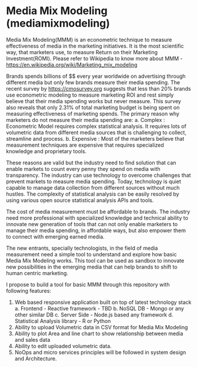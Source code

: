 # Media Mix Modeling (mediamixmodeling)

Media Mix Modeling(MMM) is an econometric technique to measure effectiveness of media in the marketing initiatives. It is the most scientific way, that marketers use, to measure Return on their Marketing Investment(ROMI). Please refer to Wikipedia to know more about MMM - https://en.wikipedia.org/wiki/Marketing_mix_modeling

Brands spends billions of $$ every year worldwide on advertising through different media but only few brands measure their media spending. The recent survey by https://cmosurvey.org suggests that less than 20% brands use econometric modeling to measure marketing ROI and rest simply believe that their media spending works but never measure. This survey also reveals that only 2.31% of total marketing budget is being spent on measuring effectiveness of marketing spends. The primary reason why marketers do not measure their media spending are:
a. Complex : Econometric Model requires complex statistical analysis. It requires lots of volumetric data from different media sources that is challenging to collect, streamline and process.
b. Expensive : Most of the marketers believe that measurement techniques are expensive that requires specialized knowledge and proprietary tools.

These reasons are valid but the industry need to find solution that can enable markets to count every penny they spend on media with transparency. The industry can use technology to overcome challenges that prevent markets to measure media spending. Today, technology is quiet capable to manage data collection from different sources without much hustles. The complexity of statistical analysis can be easily resolved by using various open source statistical analysis APIs and tools. 

The cost of media measurement must be affordable to brands. The industry need more professional with specialized knowledge and technical ability to innovate new generation of tools that can not only enable marketers to manage their media spending, in affordable ways, but also empower them to connect with emerging earned media.

The new entrants, specially technologists, in the field of media measurement need a simple tool to understand and explore how basic Media Mix Modeling works. This tool can be used as sandbox to innovate new possibilities in the emerging media that can help brands to shift to human centric marketing.

I propose to build a tool for basic MMM through this repository with following features:
1. Web based responsive application built on top of latest technology stack
  a. Frontend - Reactive framework - TBD
  b. NoSQL DB - Mongo or any other similar DB
  c. Server Side - Node.js based any framework
  d. Statistical Analysis library - R or Python
2. Ability to upload Volumetric data in CSV format for Media Mix Modeling
3. Ability to plot Area and line chart to show relationship between media and sales data
4. Ability to edit uploaded volumetric data.
5. NoOps and micro services principles will be followed in system design and Architecture.
